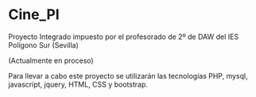 # Cine_PI
Proyecto Integrado impuesto por el profesorado de 2º de DAW del IES Polígono Sur (Sevilla)

(Actualmente en proceso)

Para llevar a cabo este proyecto se utilizarán las tecnologías PHP, mysql, javascript, jquery, HTML, CSS y bootstrap.
